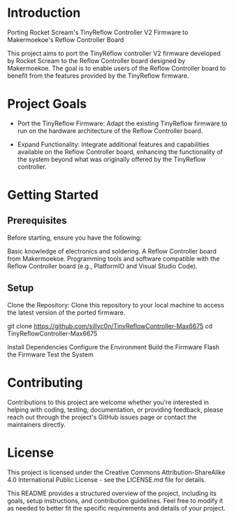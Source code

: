 # Introduction
Porting Rocket Scream's TinyReflow Controller V2 Firmware to Makermoekoe's Reflow Controller Board

This project aims to port the TinyReflow controller V2 firmware developed by Rocket Scream to the Reflow Controller board designed by Makermoekoe. The goal is to enable users of the Reflow Controller board to benefit from the features provided by the TinyReflow firmware.

# Project Goals

* Port the TinyReflow Firmware: Adapt the existing TinyReflow firmware to run on the hardware architecture of the Reflow Controller board.

* Expand Functionality: Integrate additional features and capabilities available on the Reflow Controller board, enhancing the functionality of the system beyond what was originally offered by the TinyReflow controller.

# Getting Started
## Prerequisites

Before starting, ensure you have the following:

Basic knowledge of electronics and soldering.
A Reflow Controller board from Makermoekoe.
Programming tools and software compatible with the Reflow Controller board (e.g., PlatformIO and Visual Studio Code).

## Setup

Clone the Repository: Clone this repository to your local machine to access the latest version of the ported firmware.

git clone https://github.com/sillyc0n/TinyReflowController-Max6675
cd TinyReflowController-Max6675

Install Dependencies
Configure the Environment
Build the Firmware
Flash the Firmware
Test the System

# Contributing

Contributions to this project are welcome whether you're interested in helping with coding, testing, documentation, or providing feedback, please reach out through the project's GitHub issues page or contact the maintainers directly.

# License

This project is licensed under the Creative Commons Attribution-ShareAlike 4.0 International Public
License - see the LICENSE.md file for details.

This README provides a structured overview of the project, including its goals, setup instructions, and contribution guidelines. Feel free to modify it as needed to better fit the specific requirements and details of your project.